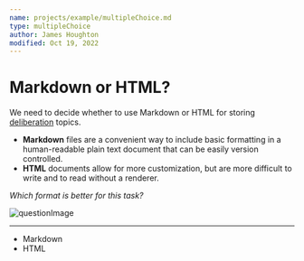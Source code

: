 ```yaml
---
name: projects/example/multipleChoice.md
type: multipleChoice
author: James Houghton
modified: Oct 19, 2022
---
```


# Markdown or HTML?

We need to decide whether to use Markdown or HTML for storing
[deliberation](https://www.annualreviews.org/doi/abs/10.1146/annurev.polisci.11.081306.070308) topics.

- **Markdown** files are a convenient way to include basic formatting in a human-readable plain text document that can be easily version controlled.
- **HTML** documents allow for more customization, but are more difficult to write and to read without a renderer.

_Which format is better for this task?_

![questionImage](shared/question.png)

---

- Markdown
- HTML
